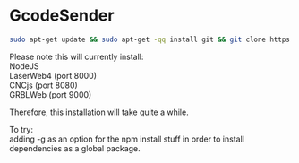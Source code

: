 # GcodeSender
```bash
sudo apt-get update && sudo apt-get -qq install git && git clone https://github.com/comakingspace/GcodeSender.git && cd GcodeSender && ./install.sh
```
Please note this will currently install:  
NodeJS  
LaserWeb4 (port 8000)    
CNCjs (port 8080)  
GRBLWeb (port 9000)  

Therefore, this installation will take quite a while.


To try:  
adding -g as an option for the npm install stuff in order to install dependencies as a global package.
